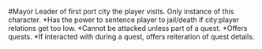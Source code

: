 #Mayor
Leader of first port city the player visits. Only instance of this character.
*Has the power to sentence player to jail/death if city:player relations get too low.
*Cannot be attacked unless part of a quest.
*Offers quests.
*If interacted with during a quest, offers reiteration of quest details.

